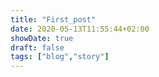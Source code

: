 ```yaml
---
title: "First_post"
date: 2020-05-13T11:55:44+02:00
showDate: true
draft: false
tags: ["blog","story"]
---
```


